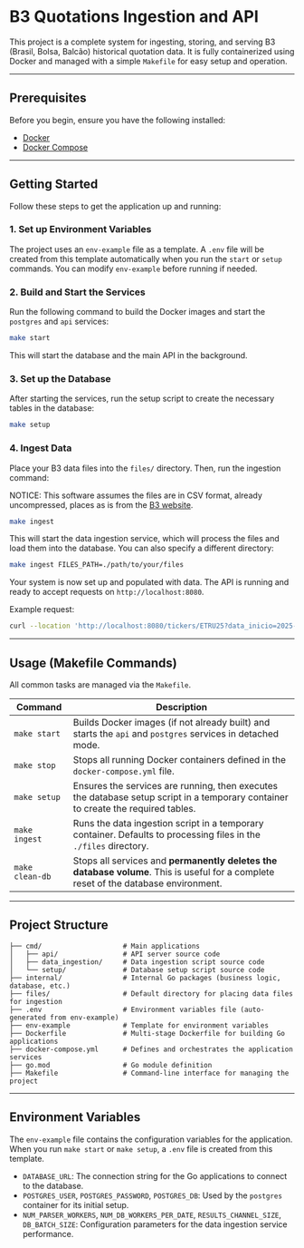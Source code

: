 # B3 Quotations Ingestion and API

This project is a complete system for ingesting, storing, and serving B3 (Brasil, Bolsa, Balcão) historical quotation data. It is fully containerized using Docker and managed with a simple `Makefile` for easy setup and operation.

---

## Prerequisites

Before you begin, ensure you have the following installed:
- [Docker](https://docs.docker.com/get-docker/)
- [Docker Compose](https://docs.docker.com/compose/install/)

---

## Getting Started

Follow these steps to get the application up and running:

### 1. Set up Environment Variables

The project uses an `env-example` file as a template. A `.env` file will be created from this template automatically when you run the `start` or `setup` commands. You can modify `env-example` before running if needed.

### 2. Build and Start the Services

Run the following command to build the Docker images and start the `postgres` and `api` services:

```bash
make start
```

This will start the database and the main API in the background.

### 3. Set up the Database

After starting the services, run the setup script to create the necessary tables in the database:

```bash
make setup
```

### 4. Ingest Data

Place your B3 data files into the `files/` directory. Then, run the ingestion command:

NOTICE: This software assumes the files are in CSV format, already uncompressed, places as is from the [B3 website](https://www.b3.com.br/pt_br/market-data-e-indices/servicos-de-dados/market-data/cotacoes/cotacoes/).

```bash
make ingest
```

This will start the data ingestion service, which will process the files and load them into the database. You can also specify a different directory:

```bash
make ingest FILES_PATH=./path/to/your/files
```

Your system is now set up and populated with data. The API is running and ready to accept requests on `http://localhost:8080`.

Example request:

```bash
curl --location 'http://localhost:8080/tickers/ETRU25?data_inicio=2025-09-05'
```
---

## Usage (Makefile Commands)

All common tasks are managed via the `Makefile`.

| Command      | Description                                                                                                                             |
|--------------|-----------------------------------------------------------------------------------------------------------------------------------------|
| `make start`   | Builds Docker images (if not already built) and starts the `api` and `postgres` services in detached mode.                                |
| `make stop`    | Stops all running Docker containers defined in the `docker-compose.yml` file.                                                           |
| `make setup`   | Ensures the services are running, then executes the database setup script in a temporary container to create the required tables.       |
| `make ingest`  | Runs the data ingestion script in a temporary container. Defaults to processing files in the `./files` directory.                       |
| `make clean-db`| Stops all services and **permanently deletes the database volume**. This is useful for a complete reset of the database environment. |

---

## Project Structure

```
├── cmd/                    # Main applications
│   ├── api/                # API server source code
│   ├── data_ingestion/     # Data ingestion script source code
│   └── setup/              # Database setup script source code
├── internal/               # Internal Go packages (business logic, database, etc.)
├── files/                  # Default directory for placing data files for ingestion
├── .env                    # Environment variables file (auto-generated from env-example)
├── env-example             # Template for environment variables
├── Dockerfile              # Multi-stage Dockerfile for building Go applications
├── docker-compose.yml      # Defines and orchestrates the application services
├── go.mod                  # Go module definition
├── Makefile                # Command-line interface for managing the project
```

---

## Environment Variables

The `env-example` file contains the configuration variables for the application. When you run `make start` or `make setup`, a `.env` file is created from this template.

- `DATABASE_URL`: The connection string for the Go applications to connect to the database.
- `POSTGRES_USER`, `POSTGRES_PASSWORD`, `POSTGRES_DB`: Used by the `postgres` container for its initial setup.
- `NUM_PARSER_WORKERS`, `NUM_DB_WORKERS_PER_DATE`, `RESULTS_CHANNEL_SIZE`, `DB_BATCH_SIZE`: Configuration parameters for the data ingestion service performance.
